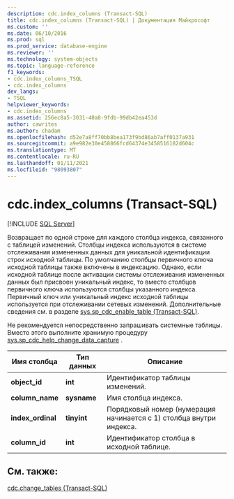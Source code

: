 ```yaml
---
description: cdc.index_columns (Transact-SQL)
title: cdc.index_columns (Transact-SQL) | Документация Майкрософт
ms.custom: ''
ms.date: 06/10/2016
ms.prod: sql
ms.prod_service: database-engine
ms.reviewer: ''
ms.technology: system-objects
ms.topic: language-reference
f1_keywords:
- cdc.index_columns_TSQL
- cdc.index_columns
dev_langs:
- TSQL
helpviewer_keywords:
- cdc.index_columns
ms.assetid: 256ec8a5-3031-40a8-9fdb-99db42ea453d
author: cawrites
ms.author: chadam
ms.openlocfilehash: d52e7a8ff70bb8bea173f9bd86ab7aff0137a931
ms.sourcegitcommit: a9e982e30e458866fcd64374e3458516182d604c
ms.translationtype: MT
ms.contentlocale: ru-RU
ms.lasthandoff: 01/11/2021
ms.locfileid: "98093807"
---
```

# <a name="cdcindex_columns-transact-sql"></a>cdc.index_columns (Transact-SQL)
[!INCLUDE [SQL Server](../../includes/applies-to-version/sqlserver.md)]

  Возвращает по одной строке для каждого столбца индекса, связанного с таблицей изменений. Столбцы индекса используются в системе отслеживания измененных данных для уникальной идентификации строк исходной таблицы. По умолчанию столбцы первичного ключа исходной таблицы также включены в индексацию. Однако, если исходной таблице после активации системы отслеживания измененных данных был присвоен уникальный индекс, то вместо столбцов первичного ключа используются столбцы указанного индекса. Первичный ключ или уникальный индекс исходной таблицы используется при отслеживании сетевых изменений. Дополнительные сведения см. в разделе [sys.sp_cdc_enable_table &#40;Transact-SQL&#41;](../../relational-databases/system-stored-procedures/sys-sp-cdc-enable-table-transact-sql.md).  
  
 Не рекомендуется непосредственно запрашивать системные таблицы. Вместо этого выполните хранимую процедуру [sys.sp_cdc_help_change_data_capture](../../relational-databases/system-stored-procedures/sys-sp-cdc-help-change-data-capture-transact-sql.md) .  

  
|Имя столбца|Тип данных|Описание|  
|-----------------|---------------|-----------------|  
|**object_id**|**int**|Идентификатор таблицы изменений.|  
|**column_name**|**sysname**|Имя столбца индекса.|  
|**index_ordinal**|**tinyint**|Порядковый номер (нумерация начинается с 1) столбца внутри индекса.|  
|**column_id**|**int**|Идентификатор столбца в исходной таблице.|  
  
## <a name="see-also"></a>См. также:  
 [cdc.change_tables &#40;Transact-SQL&#41;](../../relational-databases/system-tables/cdc-change-tables-transact-sql.md)  
  
  
